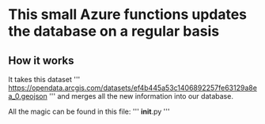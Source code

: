 # This small Azure functions updates the database on a regular basis



## How it works

It takes this dataset 
'''
https://opendata.arcgis.com/datasets/ef4b445a53c1406892257fe63129a8ea_0.geojson
'''
and merges all the new information into our database. 

All the magic can be found in this file:
'''
__init__.py
''' 

